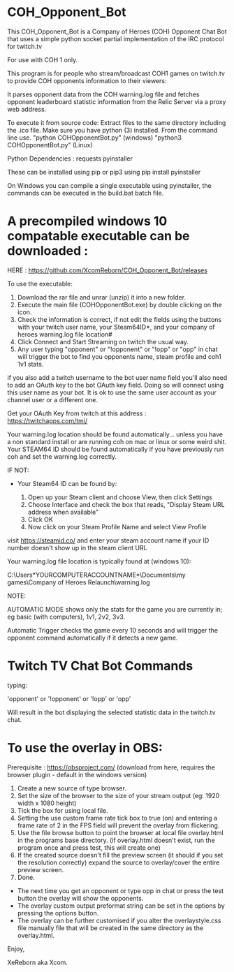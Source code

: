 # COH_Opponent_Bot


This COH_Opponent_Bot is a Company of Heroes (COH) Opponent Chat Bot that uses a simple python socket partial implementation of the IRC protocol for twitch.tv

For use with COH 1 only.

This program is for people who stream/broadcast COH1 games on twitch.tv to provide COH opponents information to their viewers:

It parses opponent data from the COH warning.log file and fetches opponent leaderboard statistic information from the Relic Server via a proxy web address.

To execute it from source code:
Extract files to the same directory including the .ico file.
Make sure you have python (3) installed.
From the command line use. "python COHOpponentBot.py" (windows) "python3 COHOpponentBot.py" (Linux)

Python Dependencies :
requests
pyinstaller

These can be installed using pip or pip3 using pip install pyinstaller

On Windows you can compile a single executable using pyinstaller, the commands can be executed in the build.bat batch file.

# A precompiled windows 10 compatable executable can be downloaded :

HERE : https://github.com/XcomReborn/COH_Opponent_Bot/releases

To use the executable:

1. Download the rar file and unrar (unzip) it into a new folder.
1. Execute the main file (COHOpponentBot.exe) by double clicking on the icon.
2. Check the information is correct, if not edit the fields using the buttons with your twitch user name, your Steam64ID*, and your company of heroes warning.log file location#
3. Click Connect and Start Streaming on twitch the usual way.
4. Any user typing "opponent" or "!opponent" or "!opp" or "opp" in chat will trigger the bot to find you opponents name, steam profile and coh1 1v1 stats.

if you also add a twitch username to the bot user name field you'll also need to add an OAuth key to the bot OAuth key field.
Doing so will connect using this user name as your bot. It is ok to use the same user account as your channel user or a different one.

Get your OAuth Key from twitch at this address  : https://twitchapps.com/tmi/

Your warning.log location should be found automatically... unless you have a non standard install or are running coh on mac or linux or some weird shit.
Your STEAM64 ID should be found automatically if you have previously run coh and set the warning.log correctly.

IF NOT:

* Your Steam64 ID can be found by:

  1.  Open up your Steam client and choose View, then click Settings
  2.  Choose Interface and check the box that reads, "Display Steam URL address when available"
  3.  Click OK
  4.  Now click on your Steam Profile Name and select View Profile

visit https://steamid.co/ and enter your steam account name if your ID number doesn't show up in the steam client URL

Your warning.log file location is typically found at (windows 10):

C:\Users\*YOURCOMPUTERACCOUNTNAME*\Documents\my games\Company of Heroes Relaunch\warning.log

NOTE:

AUTOMATIC MODE shows only the stats for the game you are currently in; eg basic (with computers), 1v1, 2v2, 3v3.

Automatic Trigger checks the game every 10 seconds and will trigger the opponent command automatically if it detects a new game.

# Twitch TV Chat Bot Commands

typing:

'opponent' or 
'!opponent' or
'!opp' or
'opp'

Will result in the bot displaying the selected statistic data in the twitch.tv chat.


# To use the overlay in OBS:

Prerequisite : https://obsproject.com/ (download from here, requires the browser plugin - default in the windows version)

1. Create a new source of type browser.
2. Set the size of the browser to the size of your stream output (eg: 1920 width x 1080 height)
3. Tick the box for using local file.
4. Setting the use custom frame rate tick box to true (on) and entering a frame rate of 2 in the FPS field will prevent the overlay from flickering.
5. Use the file browse button to point the browser at local file overlay.html in the programs base directory. (if overlay.html doesn't exist, run the program once and press test, this will create one)
6. If the created source doesn't fill the preview screen (it should if you set the resolution correctly) expand the source to overlay/cover the entire preview screen.
7. Done.

- The next time you get an opponent or type opp in chat or press the test button the overlay will show the opponents.
- The overlay custom output preformat string can be set in the options by pressing the options button.
- The overlay can be further customised if you alter the overlaystyle.css file manually file that will be created in the same directory as the overlay.html.



Enjoy, 

XeReborn aka Xcom.
